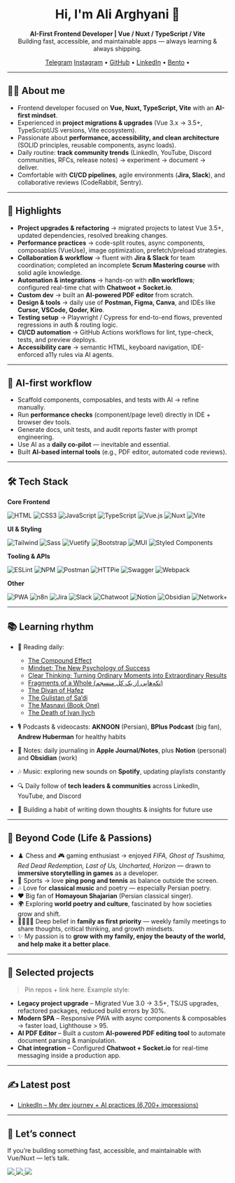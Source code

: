 <!-- GitHub Profile README -->

<h1 align="center">Hi, I'm Ali Arghyani 👋</h1>
<p align="center">
  <b>AI-First Frontend Developer | Vue / Nuxt / TypeScript / Vite</b><br/>
  Building fast, accessible, and maintainable apps — always learning & always shipping.
</p>

<p align="center">
  <a href="https://t.me/yourtelegram">Telegram</a>
  <a href="https://www.instagram.com/sina_rage/">Instagram</a> •
  <a href="https://github.com/Norman5353">GitHub</a> •
  <a href="https://www.linkedin.com/in/aliarghyani/">LinkedIn</a> •
  <a href="https://www.bento.me/arghyani">Bento</a> •
</p>

---

## 👨‍💻 About me
- Frontend developer focused on **Vue, Nuxt, TypeScript, Vite** with an **AI-first mindset**.  
- Experienced in **project migrations & upgrades** (Vue 3.x → 3.5+, TypeScript/JS versions, Vite ecosystem).  
- Passionate about **performance, accessibility, and clean architecture** (SOLID principles, reusable components, async loads).  
- Daily routine: **track community trends** (LinkedIn, YouTube, Discord communities, RFCs, release notes) → experiment → document → deliver.  
- Comfortable with **CI/CD pipelines**, agile environments (**Jira, Slack**), and collaborative reviews (CodeRabbit, Sentry).  

---

## 🚀 Highlights
- **Project upgrades & refactoring** → migrated projects to latest Vue 3.5+, updated dependencies, resolved breaking changes.  
- **Performance practices** → code-split routes, async components, composables (VueUse), image optimization, prefetch/preload strategies.  
- **Collaboration & workflow** → fluent with **Jira & Slack** for team coordination; completed an incomplete **Scrum Mastering course** with solid agile knowledge.  
- **Automation & integrations** → hands-on with **n8n workflows**; configured real-time chat with **Chatwoot + Socket.io**.  
- **Custom dev** → built an **AI-powered PDF editor** from scratch.  
- **Design & tools** → daily use of **Postman, Figma, Canva**, and IDEs like **Cursor, VSCode, Qoder, Kiro**.  
- **Testing setup** → Playwright / Cypress for end-to-end flows, prevented regressions in auth & routing logic.  
- **CI/CD automation** → GitHub Actions workflows for lint, type-check, tests, and preview deploys.  
- **Accessibility care** → semantic HTML, keyboard navigation, IDE-enforced a11y rules via AI agents.  

---

## 🧠 AI-first workflow
- Scaffold components, composables, and tests with AI → refine manually.  
- Run **performance checks** (component/page level) directly in IDE + browser dev tools.  
- Generate docs, unit tests, and audit reports faster with prompt engineering.  
- Use AI as a **daily co-pilot** — inevitable and essential.  
- Built **AI-based internal tools** (e.g., PDF editor, automated code reviews).  

---

## 🛠️ Tech Stack

**Core Frontend**

![HTML](https://img.shields.io/badge/HTML5-E34F26?style=for-the-badge&logo=html5&logoColor=white)
![CSS3](https://img.shields.io/badge/CSS3-1572B6?style=for-the-badge&logo=css3&logoColor=white)
![JavaScript](https://img.shields.io/badge/JavaScript-F7DF1E?style=for-the-badge&logo=javascript&logoColor=black)
![TypeScript](https://img.shields.io/badge/TypeScript-3178C6?style=for-the-badge&logo=typescript&logoColor=white)
![Vue.js](https://img.shields.io/badge/Vue.js-42b883?style=for-the-badge&logo=vue.js&logoColor=white)
![Nuxt](https://img.shields.io/badge/Nuxt-00DC82?style=for-the-badge&logo=nuxt.js&logoColor=black)
![Vite](https://img.shields.io/badge/Vite-646CFF?style=for-the-badge&logo=vite&logoColor=white)

**UI & Styling**

![Tailwind](https://img.shields.io/badge/Tailwind-38B2AC?style=for-the-badge&logo=tailwind-css&logoColor=white)
![Sass](https://img.shields.io/badge/Sass-CC6699?style=for-the-badge&logo=sass&logoColor=white)
![Vuetify](https://img.shields.io/badge/Vuetify-1867C0?style=for-the-badge&logo=vuetify&logoColor=white)
![Bootstrap](https://img.shields.io/badge/Bootstrap-6f2cf5?style=for-the-badge&logo=bootstrap&logoColor=white)
![MUI](https://img.shields.io/badge/MUI-007FFF?style=for-the-badge&logo=mui&logoColor=white)
![Styled Components](https://img.shields.io/badge/styled--components-DB7093?style=for-the-badge&logo=styled-components&logoColor=white)

**Tooling & APIs**

![ESLint](https://img.shields.io/badge/ESLint-4B3263?style=for-the-badge&logo=eslint&logoColor=white)
![NPM](https://img.shields.io/badge/NPM-CB0000?style=for-the-badge&logo=npm&logoColor=white)
![Postman](https://img.shields.io/badge/Postman-FF6C37?style=for-the-badge&logo=postman&logoColor=white)
![HTTPie](https://img.shields.io/badge/HTTPie-222?style=for-the-badge&logo=httpie&logoColor=white)
![Swagger](https://img.shields.io/badge/Swagger-85EA2D?style=for-the-badge&logo=swagger&logoColor=black)
![Webpack](https://img.shields.io/badge/Webpack-8DD6F9?style=for-the-badge&logo=webpack&logoColor=black)

**Other**

![PWA](https://img.shields.io/badge/PWA-5A0FC8?style=for-the-badge&logo=pwa&logoColor=white)
![n8n](https://img.shields.io/badge/n8n-F05A28?style=for-the-badge&logo=n8n&logoColor=white)
![Jira](https://img.shields.io/badge/Jira-0052CC?style=for-the-badge&logo=jira&logoColor=white)
![Slack](https://img.shields.io/badge/Slack-4A154B?style=for-the-badge&logo=slack&logoColor=white)
![Chatwoot](https://img.shields.io/badge/Chatwoot-1DA1F2?style=for-the-badge&logo=wechat&logoColor=white)
![Notion](https://img.shields.io/badge/Notion-000000?style=for-the-badge&logo=notion&logoColor=white)
![Obsidian](https://img.shields.io/badge/Obsidian-483699?style=for-the-badge&logo=obsidian&logoColor=white)
![Network+](https://img.shields.io/badge/Network%2B-F29E38?style=for-the-badge&logo=comptia&logoColor=white)

---

## 📚 Learning rhythm
- 📖 Reading daily:  
  - [The Compound Effect]([https://www.goodreads.com/book/show/9420697-the-compound-effect](https://www.goodreads.com/work/editions/14343128-the-compound-effect))  
  - [Mindset: The New Psychology of Success]([https://www.goodreads.com/book/show/40745.Mindset](https://www.goodreads.com/work/editions/101033125-clear-thinking-turning-ordinary-moments-into-extraordinary-results))  
  - [Clear Thinking: Turning Ordinary Moments into Extraordinary Results](https://www.goodreads.com/en/book/show/153044252-clear-thinking)  
  - [Fragments of a Whole (تکه‌هایی از یک کل منسجم)]([https://www.goodreads.com/book/show/58393838](https://www.goodreads.com/book/show/43523499))  
  - [The Divan of Hafez](https://www.goodreads.com/book/show/24104692-divan-of-hafez)  
  - [The Gulistan of Sa‘di](https://www.goodreads.com/book/show/12315271-gulistan)  
  - [The Masnavi (Book One)](https://www.goodreads.com/book/show/83262.The_Masnavi)  
  - [The Death of Ivan Ilych]([https://www.goodreads.com/book/show/18386.The_Death_of_Ivan_Ilych](https://www.goodreads.com/book/show/18386.The_Death_of_Ivan_Ilych))  

- 🎙️ Podcasts & videocasts: **AKNOON** (Persian), **BPlus Podcast** (big fan), **Andrew Huberman** for healthy habits  
- 📓 Notes: daily journaling in **Apple Journal/Notes**, plus **Notion** (personal) and **Obsidian** (work)  
- 🎶 Music: exploring new sounds on **Spotify**, updating playlists constantly  
- 🔍 Daily follow of **tech leaders & communities** across LinkedIn, YouTube, and Discord  
- 📝 Building a habit of writing down thoughts & insights for future use  

---

## 🌱 Beyond Code (Life & Passions)
- ♟️ Chess and 🎮 gaming enthusiast → enjoyed *FIFA, Ghost of Tsushima, Red Dead Redemption, Last of Us, Uncharted, Horizon* — drawn to **immersive storytelling in games** as a developer.  
- 🏓 Sports → love **ping pong and tennis** as balance outside the screen.  
- 🎶 Love for **classical music** and poetry — especially Persian poetry.  
- ❤️ Big fan of **Homayoun Shajarian** (Persian classical singer).  
- 🌍 Exploring **world poetry and culture**, fascinated by how societies grow and shift.  
- 👨‍👩‍👧‍👦 Deep belief in **family as first priority** — weekly family meetings to share thoughts, critical thinking, and growth mindsets.  
- ✨ My passion is to **grow with my family, enjoy the beauty of the world, and help make it a better place**.  

---

## 📂 Selected projects
> Pin repos + link here. Example style:  

- **Legacy project upgrade** – Migrated Vue 3.0 → 3.5+, TS/JS upgrades, refactored packages, reduced build errors by 30%.  
- **Modern SPA** – Responsive PWA with async components & composables → faster load, Lighthouse > 95.  
- **AI PDF Editor** – Built a custom **AI-powered PDF editing tool** to automate document parsing & manipulation.  
- **Chat integration** – Configured **Chatwoot + Socket.io** for real-time messaging inside a production app.  

---

## ✍️ Latest post
- [LinkedIn – My dev journey + AI practices (6,700+ impressions)](https://www.linkedin.com/feed/update/urn:li:activity:7365646942669889536/)

---

## 🤝 Let’s connect
If you’re building something fast, accessible, and maintainable with Vue/Nuxt — let’s talk.  
<p>
  <a href="https://www.linkedin.com/in/aliarghyani/">
    <img src="https://img.shields.io/badge/LinkedIn-0A66C2?style=flat&logo=linkedin&logoColor=white" />
  </a>
  <a href="https://github.com/Norman5353">
    <img src="https://img.shields.io/badge/GitHub-181717?style=flat&logo=github&logoColor=white" />
  </a>
  <a href="https://t.me/yourtelegram">
    <img src="https://img.shields.io/badge/Telegram-2CA5E0?style=flat&logo=telegram&logoColor=white" />
  </a>
</p>

